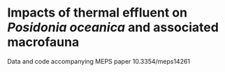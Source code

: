 # Impacts of thermal effluent on *Posidonia oceanica* and associated macrofauna
Data and code accompanying MEPS paper 10.3354/meps14261
